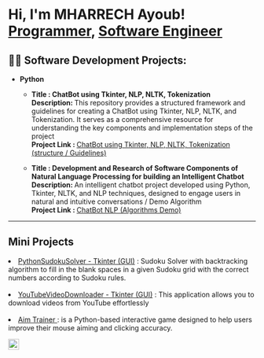 <h1>Hi, I'm MHARRECH Ayoub! <br/><a href="#">Programmer</a>, <a href="#">Software Engineer</a></h1>

<h2>👨‍💻 Software Development Projects:</h2>

- <b>Python</b>
  - <strong>Title : ChatBot using Tkinter, NLP, NLTK, Tokenization</strong>
    <br><strong>Description: </strong> This repository provides a structured framework and guidelines for creating a ChatBot using Tkinter, NLP, NLTK, and Tokenization. It serves as a comprehensive resource for understanding the key components and implementation steps of the project
    <br><strong>Project Link :  </strong> [ChatBot using Tkinter, NLP, NLTK, Tokenization (structure / Guidelines)](https://github.com/Amsmoox/ChatBot-using-Tkinter-NLP-NLTK-Tokenization)

  - <strong>Title : Development and Research of Software Components of Natural Language Processing for building an Intelligent Chatbot</strong>
    <br><strong>Description: </strong> An intelligent chatbot project developed using Python, Tkinter, NLTK, and NLP techniques, designed to engage users in natural and intuitive conversations / Demo Algorithm
    <br><strong>Project Link :  </strong> [ChatBot NLP (Algorithms Demo)](https://github.com/Amsmoox/ChatBotNLP)

-----------------------------------------------------------
<h2><strong>Mini Projects</strong></h2>
<li><a href="https://github.com/Amsmoox/PythonSudokuSolver" >PythonSudokuSolver - Tkinter (GUI)</a>  : Sudoku Solver with backtracking algorithm to fill in the blank spaces in a given Sudoku grid with the correct numbers according to Sudoku rules.</li>
<br>
<li><a href="https://github.com/Amsmoox/YouTubeVideoDownloader_Tkinter" >YouTubeVideoDownloader - Tkinter (GUI)</a> : This application allows you to download videos from YouTube effortlessly
</li>
<br>
<li><a href="https://github.com/Amsmoox/AimTrainer" >Aim Trainer </a> : is a Python-based interactive game designed to help users improve their mouse aiming and clicking accuracy.
</li>

[<img align="left" alt="MharrechAyoub | LinkedIn" width="22px" src="https://cdn.jsdelivr.net/npm/simple-icons@v3/icons/linkedin.svg" />][linkedin]


[linkedin]: https://www.linkedin.com/in/ayoubmharrech/
